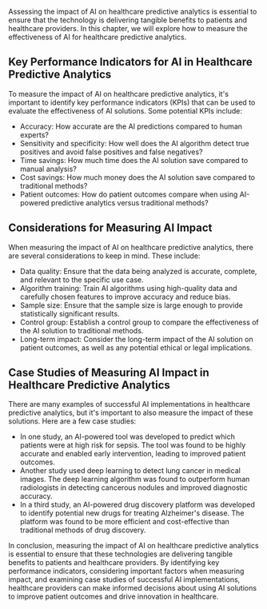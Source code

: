 

Assessing the impact of AI on healthcare predictive analytics is essential to ensure that the technology is delivering tangible benefits to patients and healthcare providers. In this chapter, we will explore how to measure the effectiveness of AI for healthcare predictive analytics.

Key Performance Indicators for AI in Healthcare Predictive Analytics
--------------------------------------------------------------------

To measure the impact of AI on healthcare predictive analytics, it's important to identify key performance indicators (KPIs) that can be used to evaluate the effectiveness of AI solutions. Some potential KPIs include:

* Accuracy: How accurate are the AI predictions compared to human experts?
* Sensitivity and specificity: How well does the AI algorithm detect true positives and avoid false positives and false negatives?
* Time savings: How much time does the AI solution save compared to manual analysis?
* Cost savings: How much money does the AI solution save compared to traditional methods?
* Patient outcomes: How do patient outcomes compare when using AI-powered predictive analytics versus traditional methods?

Considerations for Measuring AI Impact
--------------------------------------

When measuring the impact of AI on healthcare predictive analytics, there are several considerations to keep in mind. These include:

* Data quality: Ensure that the data being analyzed is accurate, complete, and relevant to the specific use case.
* Algorithm training: Train AI algorithms using high-quality data and carefully chosen features to improve accuracy and reduce bias.
* Sample size: Ensure that the sample size is large enough to provide statistically significant results.
* Control group: Establish a control group to compare the effectiveness of the AI solution to traditional methods.
* Long-term impact: Consider the long-term impact of the AI solution on patient outcomes, as well as any potential ethical or legal implications.

Case Studies of Measuring AI Impact in Healthcare Predictive Analytics
----------------------------------------------------------------------

There are many examples of successful AI implementations in healthcare predictive analytics, but it's important to also measure the impact of these solutions. Here are a few case studies:

* In one study, an AI-powered tool was developed to predict which patients were at high risk for sepsis. The tool was found to be highly accurate and enabled early intervention, leading to improved patient outcomes.
* Another study used deep learning to detect lung cancer in medical images. The deep learning algorithm was found to outperform human radiologists in detecting cancerous nodules and improved diagnostic accuracy.
* In a third study, an AI-powered drug discovery platform was developed to identify potential new drugs for treating Alzheimer's disease. The platform was found to be more efficient and cost-effective than traditional methods of drug discovery.

In conclusion, measuring the impact of AI on healthcare predictive analytics is essential to ensure that these technologies are delivering tangible benefits to patients and healthcare providers. By identifying key performance indicators, considering important factors when measuring impact, and examining case studies of successful AI implementations, healthcare providers can make informed decisions about using AI solutions to improve patient outcomes and drive innovation in healthcare.
